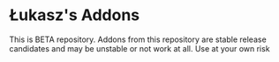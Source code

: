 # Łukasz's Addons

This is BETA repository. Addons from this repository are stable release candidates and may be unstable or not work at all.
Use at your own risk